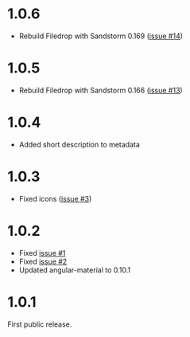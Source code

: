 # 1.0.6

- Rebuild Filedrop with Sandstorm 0.169 ([issue #14](https://github.com/zombiezen/filedrop/issues/14))

# 1.0.5

- Rebuild Filedrop with Sandstorm 0.166 ([issue #13](https://github.com/zombiezen/filedrop/issues/13))

# 1.0.4

- Added short description to metadata

# 1.0.3

- Fixed icons ([issue #3](https://github.com/zombiezen/filedrop/issues/3))

# 1.0.2

- Fixed [issue #1](https://github.com/zombiezen/filedrop/issues/1)
- Fixed [issue #2](https://github.com/zombiezen/filedrop/issues/2)
- Updated angular-material to 0.10.1

# 1.0.1

First public release.
